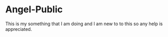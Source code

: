 # Angel-Public
This is my something that I am doing and I am new to to this so any help is appreciated.
